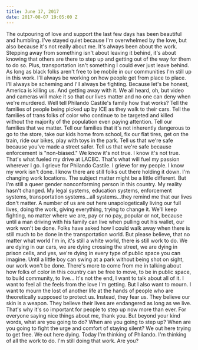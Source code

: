 ```yaml
---
title: June 17, 2017
date: 2017-08-07 19:05:00 Z
---
```


The outpouring of love and support the last few days has been beautiful and humbling. I've stayed quiet because I'm overwhelmed by the love, but also because it's not really about me. It's always been about the work. Stepping away from something isn't about leaving it behind, it's about knowing that others are there to step up and getting out of the way for them to do so.
Plus, transportation isn't something I could ever just leave behind. As long as black folks aren't free to be mobile in our communities I'm still up in this work. I'll always be working on how people get from place to place. I'll always be scheming and I'll always be fighting. Because let's be honest, America is killing us. And getting away with it. We all heard, oh, but video and cameras will make it so that our lives matter and no one can deny when we're murdered. Well tell Philando Castile's family how that works?
Tell the families of people being picked up by ICE as they walk to their cars. Tell the families of trans folks of color who continue to be targeted and killed without the majority of the population even paying attention.
Tell our families that we matter. Tell our families that it's not inherently dangerous to go to the store, take our kids home from school, fix our flat tires, get on the train, ride our bikes, play with toys in the park. Tell us that we're safe because you've made a street safer. Tell us that we're safe because enforcement is "non-biased."
We know it's not true. I know it's not true. That's what fueled my drive at LACBC. That's what will fuel my passion wherever I go. I grieve for Philando Castile. I grieve for my people. I know my work isn't done. I know there are still folks out there holding it down. I'm changing work locations. The subject matter might be a little different. But I'm still a queer gender nonconforming person in this country. My reality hasn't changed. My legal systems, education systems, enforcement systems, transportation systems...all systems...they remind me that our lives don't matter. A number of us are out here unapologetically living our full lives, doing the work, giving everything, trying to change it. We'll keep fighting, no matter where we are, pay or no pay, popular or not, because until a man driving with his family can live when pulling out his wallet, our work won't be done.
Folks have asked how I could walk away when there is still much to be done in the transportation world. But please believe, that no matter what world I'm in, it's still a white world, there is still work to do. We are dying in our cars, we are dying crossing the street, we are dying in prison cells, and yes, we're dying in every type of public space you can imagine. Until a little boy can swing at a park without being shot on sight, our work won't be done.
There's more to come from me in talking about how folks of color in this country can be free to move, to be in public space, to build community, to live...
It's not the end, I want to talk about all of it. I want to feel all the feels from the love I'm getting. But I also want to mourn. I want to mourn the lost of another life at the hands of people who are theoretically supposed to protect us. Instead, they fear us. They believe our skin is a weapon. They believe their lives are endangered as long as we live. That's why it's so important for people to step up now more than ever. For everyone saying nice things about me, thank you. But beyond your kind words, what are you going to do? When are you going to step up? When are you going to fight the urge and comfort of staying silent?
We out here trying to get free. We out here dying. Today I'm thinking of Philando. I'm thinking of all the work to do. I'm still doing that work. Are you?